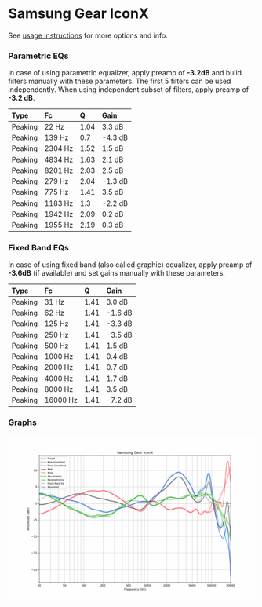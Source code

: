 # Samsung Gear IconX
See [usage instructions](https://github.com/jaakkopasanen/AutoEq#usage) for more options and info.

### Parametric EQs
In case of using parametric equalizer, apply preamp of **-3.2dB** and build filters manually
with these parameters. The first 5 filters can be used independently.
When using independent subset of filters, apply preamp of **-3.2 dB**.

| Type    | Fc      |    Q | Gain    |
|:--------|:--------|:-----|:--------|
| Peaking | 22 Hz   | 1.04 | 3.3 dB  |
| Peaking | 139 Hz  | 0.7  | -4.3 dB |
| Peaking | 2304 Hz | 1.52 | 1.5 dB  |
| Peaking | 4834 Hz | 1.63 | 2.1 dB  |
| Peaking | 8201 Hz | 2.03 | 2.5 dB  |
| Peaking | 279 Hz  | 2.04 | -1.3 dB |
| Peaking | 775 Hz  | 1.41 | 3.5 dB  |
| Peaking | 1183 Hz | 1.3  | -2.2 dB |
| Peaking | 1942 Hz | 2.09 | 0.2 dB  |
| Peaking | 1955 Hz | 2.19 | 0.3 dB  |

### Fixed Band EQs
In case of using fixed band (also called graphic) equalizer, apply preamp of **-3.6dB**
(if available) and set gains manually with these parameters.

| Type    | Fc       |    Q | Gain    |
|:--------|:---------|:-----|:--------|
| Peaking | 31 Hz    | 1.41 | 3.0 dB  |
| Peaking | 62 Hz    | 1.41 | -1.6 dB |
| Peaking | 125 Hz   | 1.41 | -3.3 dB |
| Peaking | 250 Hz   | 1.41 | -3.5 dB |
| Peaking | 500 Hz   | 1.41 | 1.5 dB  |
| Peaking | 1000 Hz  | 1.41 | 0.4 dB  |
| Peaking | 2000 Hz  | 1.41 | 0.7 dB  |
| Peaking | 4000 Hz  | 1.41 | 1.7 dB  |
| Peaking | 8000 Hz  | 1.41 | 3.5 dB  |
| Peaking | 16000 Hz | 1.41 | -7.2 dB |

### Graphs
![](./Samsung%20Gear%20IconX.png)